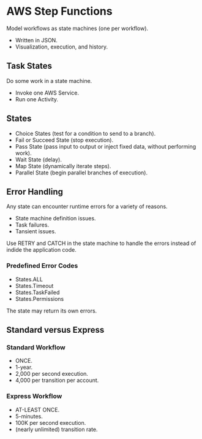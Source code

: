 # AWS Step Functions

Model workflows as state machines (one per workflow).

* Written in JSON.
* Visualization, execution, and history.

## Task States

Do some work in a state machine.

* Invoke one AWS Service.
* Run one Activity.

## States

* Choice States (test for a condition to send to a branch).
* Fail or Succeed State (stop execution).
* Pass State (pass input to output or inject fixed data, without performing work).
* Wait State (delay).
* Map State (dynamically iterate steps).
* Parallel State (begin parallel branches of execution).

## Error Handling

Any state can encounter runtime errors for a variety of reasons.

* State machine definition issues.
* Task failures.
* Tansient issues.

Use RETRY and CATCH in the state machine to handle the errors instead of indide the application code.

### Predefined Error Codes

* States.ALL
* States.Timeout
* States.TaskFailed
* States.Permissions

The state may return its own errors.

## Standard versus Express

### Standard Workflow

* ONCE.
* 1-year.
* 2,000 per second execution.
* 4,000 per transition per account.

### Express Workflow

* AT-LEAST ONCE.
* 5-minutes.
* 100K per second execution.
* (nearly unlimited) transition rate.



